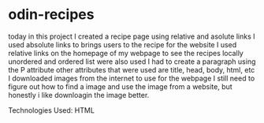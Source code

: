 # odin-recipes
today in this project I created a recipe page using relative and asolute links
I used absolute links to brings users to the recipe for the website
I used relative links on the homepage of my webpage to see the recipes locally
unordered and ordered list were also used
I had to create a paragraph using the P attribute
other attributes that were used are title, head, body, html, etc
I downloaded images from the internet to use for the webpage
I still need to figure out how to find a image and use the image from a website, but honestly i like downloagin the image better.

Technologies Used: HTML
